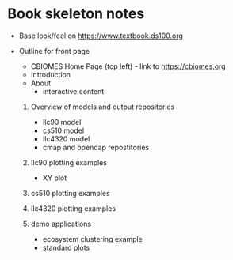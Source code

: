 # Book skeleton notes

* Base look/feel on https://www.textbook.ds100.org

* Outline for front page

  * CBIOMES Home Page (top left) - link to https://cbiomes.org
  * Introduction
  * About
    * interactive content
    
  1. Overview of models and output repositories
      * llc90 model
      * cs510 model
      * llc4320 model
      * cmap and opendap repostitories
     
  1. llc90 plotting examples
      * XY plot
      
  1. cs510 plotting examples
  
  1. llc4320 plotting examples
  
  1. demo applications
     * ecosystem clustering example
     * standard plots

      
